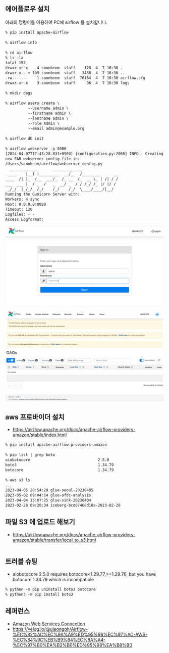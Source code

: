 ## 에어플로우 설치 ##
아래의 명령어를 이용하여 PC에 airflow 를 설치합니다.

```
% pip install apache-airflow

% airflow info

% cd airflow
% ls -la
total 152
drwxr-xr-x    4 soonbeom  staff    128  4  7 16:30 .
drwxr-x---+ 109 soonbeom  staff   3488  4  7 16:30 ..
-rw-------    1 soonbeom  staff  76164  4  7 16:30 airflow.cfg
drwxr-xr-x    3 soonbeom  staff     96  4  7 16:30 logs

% mkdir dags

% airflow users create \
          --username admin \
          --firstname admin \
          --lastname admin \
          --role Admin \
          --email admin@example.org

% airflow db init

% airflow webserver -p 8080
[2024-04-07T17:43:28.831+0900] {configuration.py:2066} INFO - Creating new FAB webserver config file in: /Users/soonbeom/airflow/webserver_config.py
  ____________       _____________
 ____    |__( )_________  __/__  /________      __
____  /| |_  /__  ___/_  /_ __  /_  __ \_ | /| / /
___  ___ |  / _  /   _  __/ _  / / /_/ /_ |/ |/ /
 _/_/  |_/_/  /_/    /_/    /_/  \____/____/|__/
Running the Gunicorn Server with:
Workers: 4 sync
Host: 0.0.0.0:8080
Timeout: 120
Logfiles: - -
Access Logformat:
```

![](https://github.com/gnosia93/airflow-on-aws/blob/main/images/airflow-1.png)

![](https://github.com/gnosia93/airflow-on-aws/blob/main/images/airflow-2.png)


## aws 프로바이더 설치 ##
* https://airflow.apache.org/docs/apache-airflow-providers-amazon/stable/index.html
```
% pip install apache-airflow-providers-amazon

% pip list | grep boto
aiobotocore                              2.5.0
boto3                                    1.34.79
botocore                                 1.34.79

% aws s3 ls
...
2023-04-05 20:54:20 glue-seoul-20230405
2023-05-02 09:04:14 glue-sfdc-analysis
2023-04-04 15:07:25 glue-sink-20230404
2023-02-28 09:20:34 iceberg-bcd07468d10a-2023-02-28

```

## 파일 S3 에 업로드 해보기 ##
* https://airflow.apache.org/docs/apache-airflow-providers-amazon/stable/transfer/local_to_s3.html
```

```

## 트러블 슈팅 ##

* aiobotocore 2.5.0 requires botocore<1.29.77,>=1.29.76, but you have botocore 1.34.79 which is incompatible
```
% python -m pip uninstall boto3 botocore
% python3 -m pip install boto3
```

## 레퍼런스 ##
* [Amazon Web Services Connection](https://airflow.apache.org/docs/apache-airflow-providers-amazon/stable/connections/aws.html)
* https://velog.io/@ujeongoh/Airflow-%EC%82%AC%EC%9A%A9%ED%95%98%EC%97%AC-AWS-%EC%84%9C%EB%B9%84%EC%8A%A4-%EC%97%B0%EA%B2%B0%ED%95%98%EA%B8%B0
